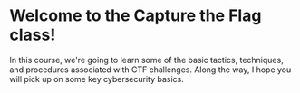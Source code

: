 # Welcome to the Capture the Flag class! 

In this course, we're going to learn some of the basic tactics, techniques, and procedures associated with CTF challenges. Along the way, I hope you will pick up on some key cybersecurity basics.